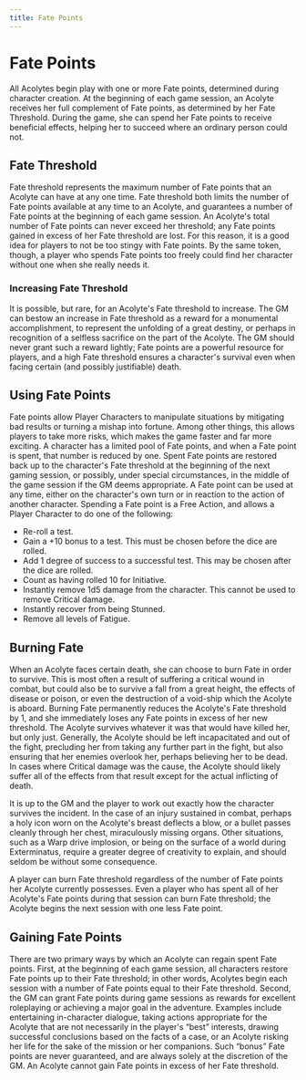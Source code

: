 ```yaml
---
title: Fate Points
---
```

# Fate Points 

All Acolytes begin play with one or more Fate points, determined during character creation\. At the beginning of each game session, an Acolyte receives her full complement of Fate points, as determined by her Fate Threshold\. During the game, she can spend her Fate points to receive beneficial effects, helping her to succeed where an ordinary person could not\. 

## Fate Threshold 

Fate threshold represents the maximum number of Fate points that an Acolyte can have at any one time\. Fate threshold both limits the number of Fate points available at any time to an Acolyte, and guarantees a number of Fate points at the beginning of each game session\. An Acolyte's total number of Fate points can never exceed her threshold; any Fate points gained in excess of her Fate threshold are lost\. For this reason, it is a good idea for players to not be too stingy with Fate points\. By the same token, though, a player who spends Fate points too freely could find her character without one when she really needs it\. 

### Increasing Fate Threshold 

It is possible, but rare, for an Acolyte's Fate threshold to increase\. The GM can bestow an increase in Fate threshold as a reward for a monumental accomplishment, to represent the unfolding of a great destiny, or perhaps in recognition of a selfless sacrifice on the part of the Acolyte\. The GM should never grant such a reward lightly; Fate points are a powerful resource for players, and a high Fate threshold ensures a character's survival even when facing certain \(and possibly justifiable\) death\. 

## Using Fate Points 

Fate points allow Player Characters to manipulate situations by mitigating bad results or turning a mishap into fortune\. Among other things, this allows players to take more risks, which makes the game faster and far more exciting\. A character has a limited pool of Fate points, and when a Fate point is spent, that number is reduced by one\. Spent Fate points are restored back up to the character's Fate threshold at the beginning of the next gaming session, or possibly, under special circumstances, in the middle of the game session if the GM deems appropriate\. A Fate point can be used at any time, either on the character's own turn or in reaction to the action of another character\. Spending a Fate point is a Free Action, and allows a Player Character to do one of the following: 

- Re\-roll a test\. 
- Gain a \+10 bonus to a test\. This must be chosen before the dice are rolled\. 
- Add 1 degree of success to a successful test\. This may be chosen after the dice are rolled\. 
- Count as having rolled 10 for Initiative\. 
- Instantly remove 1d5 damage from the character\. This cannot be used to remove Critical damage\. 
- Instantly recover from being Stunned\. 
- Remove all levels of Fatigue\. 

## Burning Fate 

When an Acolyte faces certain death, she can choose to burn Fate in order to survive\. This is most often a result of suffering a critical wound in combat, but could also be to survive a fall from a great height, the effects of disease or poison, or even the destruction of a void\-ship which the Acolyte is aboard\. Burning Fate permanently reduces the Acolyte's Fate threshold by 1, and she immediately loses any Fate points in excess of her new threshold\. The Acolyte survives whatever it was that would have killed her, but only just\. Generally, the Acolyte should be left incapacitated and out of the fight, precluding her from taking any further part in the fight, but also ensuring that her enemies overlook her, perhaps believing her to be dead\. In cases where Critical damage was the cause, the Acolyte should likely suffer all of the effects from that result except for the actual inflicting of death\. 

It is up to the GM and the player to work out exactly how the character survives the incident\. In the case of an injury sustained in combat, perhaps a holy icon worn on the Acolyte's breast deflects a blow, or a bullet passes cleanly through her chest, miraculously missing organs\. Other situations, such as a Warp drive implosion, or being on the surface of a world during Exterminatus, require a greater degree of creativity to explain, and should seldom be without some consequence\. 

A player can burn Fate threshold regardless of the number of Fate points her Acolyte currently possesses\. Even a player who has spent all of her Acolyte's Fate points during that session can burn Fate threshold; the Acolyte begins the next session with one less Fate point\. 

## Gaining Fate Points 

There are two primary ways by which an Acolyte can regain spent Fate points\. First, at the beginning of each game session, all characters restore Fate points up to their Fate threshold; in other words, Acolytes begin each session with a number of Fate points equal to their Fate threshold\. Second, the GM can grant Fate points during game sessions as rewards for excellent roleplaying or achieving a major goal in the adventure\. Examples include entertaining in\-character dialogue, taking actions appropriate for the Acolyte that are not necessarily in the player's “best” interests, drawing successful conclusions based on the facts of a case, or an Acolyte risking her life for the sake of the mission or her companions\. Such “bonus” Fate points are never guaranteed, and are always solely at the discretion of the GM\. An Acolyte cannot gain Fate points in excess of her Fate threshold\.
